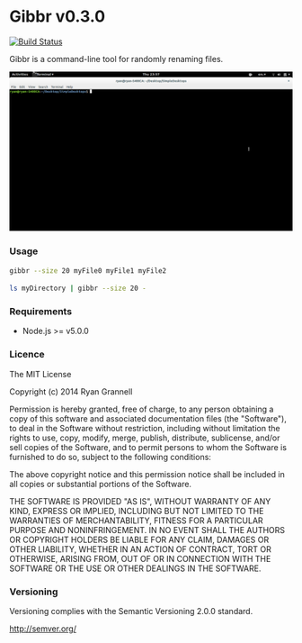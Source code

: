 Gibbr v0.3.0
=============

[![Build Status](https://travis-ci.org/rgrannell1/gibbr.svg)](https://travis-ci.org/rgrannell1/gibbr)

Gibbr is a command-line tool for randomly renaming files.

<img src="gibbr.gif"> </img>

### Usage

```bash
gibbr --size 20 myFile0 myFile1 myFile2
```

```bash
ls myDirectory | gibbr --size 20 -
```

### Requirements

* Node.js >= v5.0.0

### Licence

The MIT License

Copyright (c) 2014 Ryan Grannell

Permission is hereby granted, free of charge, to any person obtaining a copy of this software and associated documentation files (the "Software"), to deal in the Software without restriction, including without limitation the rights to use, copy, modify, merge, publish, distribute, sublicense, and/or sell copies of the Software, and to permit persons to whom the Software is furnished to do so, subject to the following conditions:

The above copyright notice and this permission notice shall be included in all copies or substantial portions of the Software.

THE SOFTWARE IS PROVIDED "AS IS", WITHOUT WARRANTY OF ANY KIND, EXPRESS OR IMPLIED, INCLUDING BUT NOT LIMITED TO THE WARRANTIES OF MERCHANTABILITY, FITNESS FOR A PARTICULAR PURPOSE AND NONINFRINGEMENT. IN NO EVENT SHALL THE AUTHORS OR COPYRIGHT HOLDERS BE LIABLE FOR ANY CLAIM, DAMAGES OR OTHER LIABILITY, WHETHER IN AN ACTION OF CONTRACT, TORT OR OTHERWISE, ARISING FROM, OUT OF OR IN CONNECTION WITH THE SOFTWARE OR THE USE OR OTHER DEALINGS IN THE SOFTWARE.

### Versioning

Versioning complies with the Semantic Versioning 2.0.0 standard.

http://semver.org/
